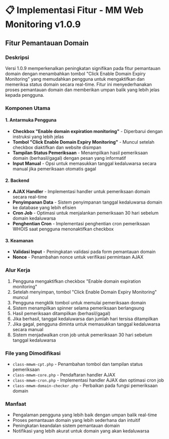 # 📋 **Implementasi Fitur - MM Web Monitoring v1.0.9**

## Fitur Pemantauan Domain

### Deskripsi
Versi 1.0.9 memperkenalkan peningkatan signifikan pada fitur pemantauan domain dengan menambahkan tombol "Click Enable Domain Expiry Monitoring" yang memudahkan pengguna untuk mengaktifkan dan memeriksa status domain secara real-time. Fitur ini menyederhanakan proses pemantauan domain dan memberikan umpan balik yang lebih jelas kepada pengguna.

### Komponen Utama

#### 1. Antarmuka Pengguna
- **Checkbox "Enable domain expiration monitoring"** - Diperbarui dengan instruksi yang lebih jelas
- **Tombol "Click Enable Domain Expiry Monitoring"** - Muncul setelah checkbox diaktifkan dan website disimpan
- **Tampilan Status Pemeriksaan** - Menampilkan hasil pemeriksaan domain (berhasil/gagal) dengan pesan yang informatif
- **Input Manual** - Opsi untuk memasukkan tanggal kedaluwarsa secara manual jika pemeriksaan otomatis gagal

#### 2. Backend
- **AJAX Handler** - Implementasi handler untuk pemeriksaan domain secara real-time
- **Penyimpanan Data** - Sistem penyimpanan tanggal kedaluwarsa domain ke database yang lebih efisien
- **Cron Job** - Optimasi untuk menjalankan pemeriksaan 30 hari sebelum domain kedaluwarsa
- **Penghentian Cron** - Implementasi penghentian cron pemeriksaan WHOIS saat pengguna menonaktifkan checkbox

#### 3. Keamanan
- **Validasi Input** - Peningkatan validasi pada form pemantauan domain
- **Nonce** - Penambahan nonce untuk verifikasi permintaan AJAX

### Alur Kerja
1. Pengguna mengaktifkan checkbox "Enable domain expiration monitoring"
2. Setelah menyimpan, tombol "Click Enable Domain Expiry Monitoring" muncul
3. Pengguna mengklik tombol untuk memulai pemeriksaan domain
4. Sistem menampilkan spinner selama pemeriksaan berlangsung
5. Hasil pemeriksaan ditampilkan (berhasil/gagal)
6. Jika berhasil, tanggal kedaluwarsa dan jumlah hari tersisa ditampilkan
7. Jika gagal, pengguna diminta untuk memasukkan tanggal kedaluwarsa secara manual
8. Sistem menjadwalkan cron job untuk pemeriksaan 30 hari sebelum tanggal kedaluwarsa

### File yang Dimodifikasi
- `class-mmwm-cpt.php` - Penambahan tombol dan tampilan status pemeriksaan
- `class-mmwm-core.php` - Pendaftaran handler AJAX
- `class-mmwm-cron.php` - Implementasi handler AJAX dan optimasi cron job
- `class-mmwm-domain-checker.php` - Perbaikan pada fungsi pemeriksaan domain

### Manfaat
- Pengalaman pengguna yang lebih baik dengan umpan balik real-time
- Proses pemantauan domain yang lebih sederhana dan intuitif
- Peningkatan keandalan sistem pemantauan domain
- Notifikasi yang lebih akurat untuk domain yang akan kedaluwarsa